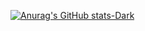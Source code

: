 [![Anurag's GitHub stats-Dark](https://github-readme-stats.vercel.app/api?username=bmp29&show_icons=true&theme=dark#gh-dark-mode-only)](https://github.com/bmp29/github-readme-stats#gh-dark-mode-only)
